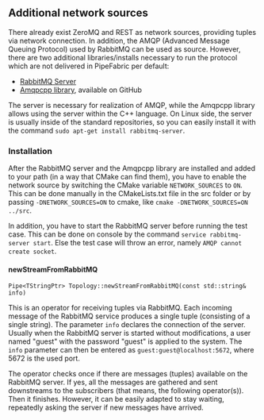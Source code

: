 ## Additional network sources ##

There already exist ZeroMQ and REST as network sources, providing tuples via network connection. 
In addition, the AMQP (Advanced Message Queuing Protocol) used by RabbitMQ can be used as source. 
However, there are two additional libraries/installs necessary to run the protocol which are not 
delivered in PipeFabric per default: 

 + [RabbitMQ Server](https://www.rabbitmq.com/download.html)
 + [Amqpcpp library](https://github.com/akalend/amqpcpp), available on GitHub

The server is necessary for realization of AMQP, while the Amqpcpp library allows using the server 
within the C++ language. On Linux side, the server is usually inside of the standard repositories, 
so you can easily install it with the command `sudo apt-get install rabbitmq-server`.


### Installation ###

After the RabbitMQ server and the Amqpcpp library are installed and added to your path (in a way 
that CMake can find them), you have to enable the network source by switching the CMake variable 
`NETWORK_SOURCES` to `ON`. This can be done manually in the CMakeLists.txt file in the src folder 
or by passing `-DNETWORK_SOURCES=ON` to cmake, like `cmake -DNETWORK_SOURCES=ON ../src`.

In addition, you have to start the RabbitMQ server before running the test case. This can be done 
on console by the command `service rabbitmq-server start`. Else the test case will throw an error, 
namely `AMQP cannot create socket`.


#### newStreamFromRabbitMQ ####

`Pipe<TStringPtr> Topology::newStreamFromRabbitMQ(const std::string& info)`

This is an operator for receiving tuples via RabbitMQ. Each incoming message of the RabbitMQ 
service produces a single tuple (consisting of a single string). The parameter `info` declares the 
connection of the server. Usually when the RabbitMQ server is started without modifications, a 
user named "guest" with the password "guest" is applied to the system. The `info` parameter can 
then be entered as `guest:guest@localhost:5672`, where 5672 is the used port.

The operator checks once if there are messages (tuples) available on the RabbitMQ server. If yes, 
all the messages are gathered and sent downstreams to the subscribers (that means, the following 
operator(s)). Then it finishes. However, it can be easily adapted to stay waiting, repeatedly 
asking the server if new messages have arrived.
